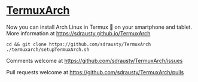 # [TermuxArch](https://github.com/sdrausty/TermuxArch)

Now you can install Arch Linux in Termux 📲 on your smartphone and tablet. More information at https://sdrausty.github.io/TermuxArch 

```
cd && git clone https://github.com/sdrausty/TermuxArch
./termuxarch/setupTermuxArch.sh
```

Comments welcome at https://github.com/sdrausty/TermuxArch/issues

Pull requests welcome at https://github.com/sdrausty/TermuxArch/pulls
